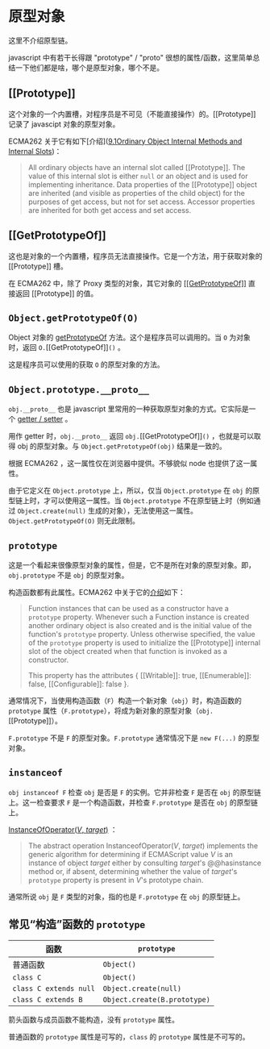 # 原型对象

这里不介绍原型链。

javascript 中有若干长得跟 "prototype" / "proto" 很想的属性/函数，这里简单总结一下他们都是啥，哪个是原型对象，哪个不是。

## [[Prototype]]

这个对象的一个内置槽，对程序员是不可见（不能直接操作）的。[[Prototype]] 记录了 javascipt 对象的原型对象。

ECMA262 关于它有如下[介绍]([9.1Ordinary Object Internal Methods and Internal Slots](https://www.ecma-international.org/ecma-262/#sec-ordinary-object-internal-methods-and-internal-slots))：

> All ordinary objects have an internal slot called [[Prototype]]. The value of this internal slot is either `null` or an object and is used for implementing inheritance. Data properties of the [[Prototype]] object are inherited (and visible as properties of the child object) for the purposes of get access, but not for set access. Accessor properties are inherited for both get access and set access.

## [[GetPrototypeOf]]

这也是对象的一个内置槽，程序员无法直接操作。它是一个方法，用于获取对象的 [[Prototype]] 槽。

在 ECMA262 中，除了 Proxy 类型的对象，其它对象的 [\[\[GetPrototypeOf\]\]](https://www.ecma-international.org/ecma-262/#sec-ordinary-object-internal-methods-and-internal-slots-getprototypeof) 直接返回 [[Prototype]] 的值。

## `Object.getPrototypeOf(O)`

Object 对象的 [getPrototypeOf](https://www.ecma-international.org/ecma-262/#sec-object.getprototypeof) 方法。这个是程序员可以调用的。当 `O` 为对象时，返回 `O.`[[GetPrototypeOf]]`()` 。

这是程序员可以使用的获取 `O` 的原型对象的方法。

## `Object.prototype.__proto__`

`obj.__proto__` 也是 javascript 里常用的一种获取原型对象的方式。它实际是一个 [getter / setter](https://www.ecma-international.org/ecma-262/#sec-object.prototype.__proto__) 。

用作 getter 时，`obj.__proto__` 返回 `obj.`[[GetPrototypeOf]]`()` ，也就是可以取得 obj 的原型对象。与 `Object.getPrototypeOf(obj)` 结果是一致的。

根据 ECMA262 ，这一属性仅在浏览器中提供。不够貌似 node 也提供了这一属性。

由于它定义在 `Object.prototype` 上，所以，仅当 `Object.prototype` 在 `obj` 的原型链上时，才可以使用这一属性。当 `Object.prototype` 不在原型链上时（例如通过 `Object.create(null)` 生成的对象），无法使用这一属性。`Object.getPrototypeOf(O)` 则无此限制。

## `prototype`

这是一个看起来很像原型对象的属性，但是，它不是所在对象的原型对象。即，`obj.prototype` 不是 `obj` 的原型对象。

构造函数都有此属性。ECMA262 中关于它的[介绍](https://www.ecma-international.org/ecma-262/#sec-function-instances-prototype)如下：

> Function instances that can be used as a constructor have a `prototype` property. Whenever such a Function instance is created another ordinary object is also created and is the initial value of the function's `prototype` property. Unless otherwise specified, the value of the `prototype` property is used to initialize the [[Prototype]] internal slot of the object created when that function is invoked as a constructor.
>
> This property has the attributes { [[Writable]]: true, [[Enumerable]]: false, [[Configurable]]: false }.

通常情况下，当使用构造函数（`F`）构造一个新对象（`obj`）时，构造函数的 `prototype` 属性（`F.prototype`），将成为新对象的原型对象（`obj.`[[Prototype]]）。

`F.prototype` 不是 `F` 的原型对象。`F.prototype` 通常情况下是 `new F(...)` 的原型对象。

## `instanceof`

`obj instanceof F` 检查 `obj` 是否是 `F` 的实例。它并非检查 `F` 是否在 `obj` 的原型链上。这一检查要求 `F` 是一个构造函数，并检查 `F.prototype` 是否在 `obj` 的原型链上。

[InstanceOfOperator(*V*, *target*)](https://www.ecma-international.org/ecma-262/#sec-instanceofoperator) ：
> The abstract operation InstanceofOperator(*V*, *target*) implements the generic algorithm for determining if ECMAScript value *V* is an instance of object *target* either by consulting *target*'s @@hasinstance method or, if absent, determining whether the value of *target*'s `prototype` property is present in *V*'s prototype chain.


通常所说 `obj` 是 `F` 类型的对象，指的也是 `F.prototype` 在 `obj` 的原型链上。

## 常见“构造”函数的 `prototype`

| 函数 | `prototype` |
|---|----|
| 普通函数 | `Object()` |
| `class C` | `Object()` |
| `class C extends null` | `Object.create(null)` |
| `class C extends B` | `Object.create(B.prototype)` |

箭头函数与成员函数不能构造，没有 `prototype` 属性。

普通函数的 `prototype` 属性是可写的，`class` 的 `prototype` 属性是不可写的。
